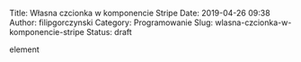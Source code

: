 Title: Własna czcionka w komponencie Stripe
Date: 2019-04-26 09:38
Author: filipgorczynski
Category: Programowanie
Slug: wlasna-czcionka-w-komponencie-stripe
Status: draft

element

 
